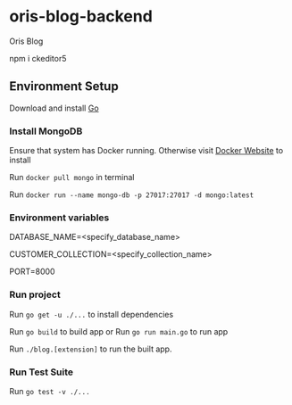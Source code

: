 # oris-blog-backend
Oris Blog


npm i ckeditor5

## Environment Setup

Download and install [Go](https://golang.org/doc/install)

### Install MongoDB

Ensure that system has Docker running. Otherwise visit [Docker Website](https://www.docker.com/products/docker-desktop) to install

Run `docker pull mongo` in terminal

Run `docker run --name mongo-db -p 27017:27017 -d mongo:latest`



### Environment variables

DATABASE_NAME=<specify_database_name>

CUSTOMER_COLLECTION=<specify_collection_name>

PORT=8000

### Run project

Run `go get -u ./...` to install dependencies

Run `go build` to build app or Run `go run main.go` to run app

Run `./blog.[extension]` to run the built app. 


### Run Test Suite

Run `go test -v ./...`
